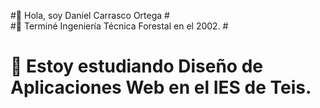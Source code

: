 #👋 Hola, soy Daniel Carrasco Ortega #  
#👨 Terminé Ingeniería Técnica Forestal en el 2002. #
# 🌱 Estoy estudiando Diseño de Aplicaciones Web en el IES de Teis. #
